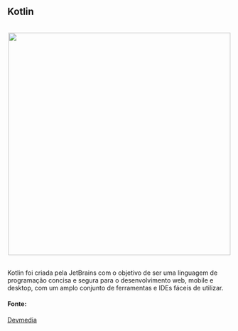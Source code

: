 ## Kotlin

<br/>

<div align="center">
  <img width="500" src="https://www.seekpng.com/png/full/308-3081402_collection-hierarchy-in-kotlin.png"/>
</div>

<br/>

<p>
Kotlin foi criada pela JetBrains com o objetivo de ser uma linguagem de programação concisa e segura para o desenvolvimento web, mobile e desktop, com um amplo conjunto de ferramentas e IDEs fáceis de utilizar.
</p>

#### Fonte:
<a href="https://www.devmedia.com.br/guia/linguagem-kotlin/40739">Devmedia</a>
